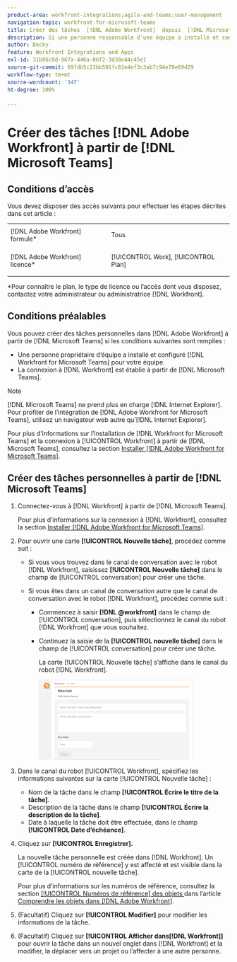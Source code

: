 ```yaml
---
product-area: workfront-integrations;agile-and-teams;user-management
navigation-topic: workfront-for-microsoft-teams
title: Créer des tâches  [!DNL Adobe Workfront]  depuis  [!DNL Microsoft]  Teams
description: Si une personne responsable d’une équipe a installé et configuré  [!DNL Workfront]  pour Microsoft Teams pour votre équipe et que la connexion à Workfront se fait à partir de Microsoft Teams, vous pouvez créer des tâches personnelles dans Adobe  [!DNL Workfront]  depuis Microsoft Teams.
author: Becky
feature: Workfront Integrations and Apps
exl-id: 31b86c8d-967a-446a-86f2-3d38e44c45e1
source-git-commit: 69fdb5c23bb501fc81e4ef3c3ab7c94e78e69d29
workflow-type: tm+mt
source-wordcount: '347'
ht-degree: 100%

---
```


# Créer des tâches [!DNL Adobe Workfront] à partir de [!DNL Microsoft Teams]

<!--

>[!NOTE]
>
>As of July 1, 2025, Microsoft will remove support for the Classic Teams desktop app. As a result, the Workfront integration with Microsoft Teams will not be supported after the Classic Teams desktop app is no longer available.

-->

## Conditions d’accès

Vous devez disposer des accès suivants pour effectuer les étapes décrites dans cet article :

<table style="table-layout:auto"> 
 <col> 
 <col> 
 <tbody> 
  <tr> 
   <td role="rowheader">[!DNL Adobe Workfront] formule*</td> 
   <td> <p>Tous</p> </td> 
  </tr> 
  <tr> 
   <td role="rowheader">[!DNL Adobe Workfront] licence*</td> 
   <td> <p>[!UICONTROL Work], [!UICONTROL Plan]</p> </td> 
  </tr>
 </tbody> 
</table>

&#42;Pour connaître le plan, le type de licence ou l’accès dont vous disposez, contactez votre administrateur ou administratrice [!DNL Workfront].

## Conditions préalables

Vous pouvez créer des tâches personnelles dans [!DNL Adobe Workfront] à partir de [!DNL Microsoft Teams] si les conditions suivantes sont remplies :

* Une personne propriétaire d’équipe a installé et configuré [!DNL Workfront for Microsoft Teams] pour votre équipe.
* La connexion à [!DNL Workfront] est établie à partir de [!DNL Microsoft Teams].

>[!NOTE]
>
>[!DNL Microsoft Teams] ne prend plus en charge [!DNL Internet Explorer]. Pour profiter de l’intégration de [!DNL Adobe Workfront for Microsoft Teams], utilisez un navigateur web autre qu’[!DNL Internet Explorer].

Pour plus d’informations sur l’installation de [!DNL Workfront for Microsoft Teams] et la connexion à [!UICONTROL Workfront] à partir de [!DNL Microsoft Teams], consultez la section [Installer  [!DNL Adobe Workfront for Microsoft Teams]](../../workfront-integrations-and-apps/using-workfront-with-microsoft-teams/install-workfront-ms-teams.md).

## Créer des tâches personnelles à partir de [!DNL Microsoft Teams]

1. Connectez-vous à [!DNL Workfront] à partir de [!DNL Microsoft Teams].

   Pour plus d’informations sur la connexion à [!DNL Workfront], consultez la section [Installer  [!DNL Adobe Workfront for Microsoft Teams]](../../workfront-integrations-and-apps/using-workfront-with-microsoft-teams/install-workfront-ms-teams.md).

1. Pour ouvrir une carte **[!UICONTROL Nouvelle tâche]**, procédez comme suit :

   * Si vous vous trouvez dans le canal de conversation avec le robot [!DNL Workfront], saisissez **[!UICONTROL Nouvelle tâche]** dans le champ de [!UICONTROL conversation] pour créer une tâche.
   * Si vous êtes dans un canal de conversation autre que le canal de conversation avec le robot [!DNL Workfront], procédez comme suit :

      * Commencez à saisir **[!DNL @workfront]** dans le champ de [!UICONTROL conversation], puis sélectionnez le canal du robot [!DNL Workfront] que vous souhaitez.
      * Continuez la saisie de la **[!UICONTROL nouvelle tâche]** dans le champ de [!UICONTROL conversation] pour créer une tâche.

        La carte [!UICONTROL Nouvelle tâche] s’affiche dans le canal du robot [!DNL Workfront].

        ![ms_teams_new_task_card.png](assets/ms-teams-new-task-card-350x181.png)

1. Dans le canal du robot [!UICONTROL Workfront], spécifiez les informations suivantes sur la carte [!UICONTROL Nouvelle tâche] :

   * Nom de la tâche dans le champ **[!UICONTROL Écrire le titre de la tâche]**.
   * Description de la tâche dans le champ **[!UICONTROL Écrire la description de la tâche]**.
   * Date à laquelle la tâche doit être effectuée, dans le champ **[!UICONTROL Date d’échéance]**.

1. Cliquez sur **[!UICONTROL Enregistrer].**

   La nouvelle tâche personnelle est créée dans [!DNL Workfront]. Un [!UICONTROL numéro de référence] y est affecté et est visible dans la carte de la [!UICONTROL nouvelle tâche].

   Pour plus d’informations sur les numéros de référence, consultez la section [[!UICONTROL Numéros de référence] des objets ](../../workfront-basics/navigate-workfront/workfront-navigation/understand-objects.md#understanding-reference-numbers-of-objects) dans l’article [Comprendre les objets dans  [!DNL Adobe Workfront]](../../workfront-basics/navigate-workfront/workfront-navigation/understand-objects.md).

1. (Facultatif) Cliquez sur **[!UICONTROL Modifier]** pour modifier les informations de la tâche.
1. (Facultatif) Cliquez sur **[!UICONTROL Afficher dans[!DNL Workfront]]** pour ouvrir la tâche dans un nouvel onglet dans [!DNL Workfront] et la modifier, la déplacer vers un projet ou l’affecter à une autre personne.
